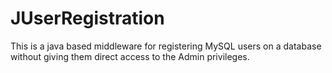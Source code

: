 # JUserRegistration
This is a java based middleware for registering MySQL users on a database without giving them direct access to the Admin privileges.
